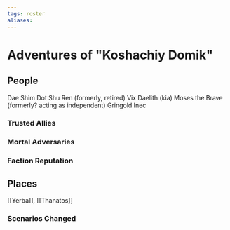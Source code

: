 ```yaml
---
tags: roster
aliases:
---
```


# Adventures of "Koshachiy Domik"
## People
Dae Shim
Dot
Shu
Ren (formerly, retired)
Vix
Daelith (kia)
Moses the Brave (formerly? acting as independent)
Gringold
Inec

### Trusted Allies
### Mortal Adversaries
### Faction Reputation
## Places
[[Yerba]], [[Thanatos]]
### Scenarios Changed
